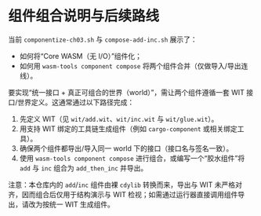 # 组件组合说明与后续路线

当前 `componentize-ch03.sh` 与 `compose-add-inc.sh` 展示了：
- 如何将“Core WASM（无 I/O）”组件化；
- 如何用 `wasm-tools component compose` 将两个组件合并（仅做导入/导出连线）。

要实现“统一接口 + 真正可组合的世界（world）”，需让两个组件遵循一套 WIT 接口/世界定义。这通常通过以下路径完成：

1. 先定义 WIT（见 `wit/add.wit`、`wit/inc.wit` 与 `wit/glue.wit`）。
2. 用支持 WIT 绑定的工具链生成组件（例如 `cargo-component` 或相关绑定工具）。
3. 确保两个组件都导出/导入同一 world 下的接口（接口名与签名一致）。
4. 使用 `wasm-tools component compose` 进行组合，或编写一个“胶水组件”将 `add` 与 `inc` 组合为 `add_then_inc` 并导出。

注意：本仓库内的 `add`/`inc` 组件由裸 `cdylib` 转换而来，导出与 WIT 未严格对齐，因而组合后仅用于结构演示与 WIT 检视；如需通过运行器直接调用组件导出，请改为按统一 WIT 生成组件。
